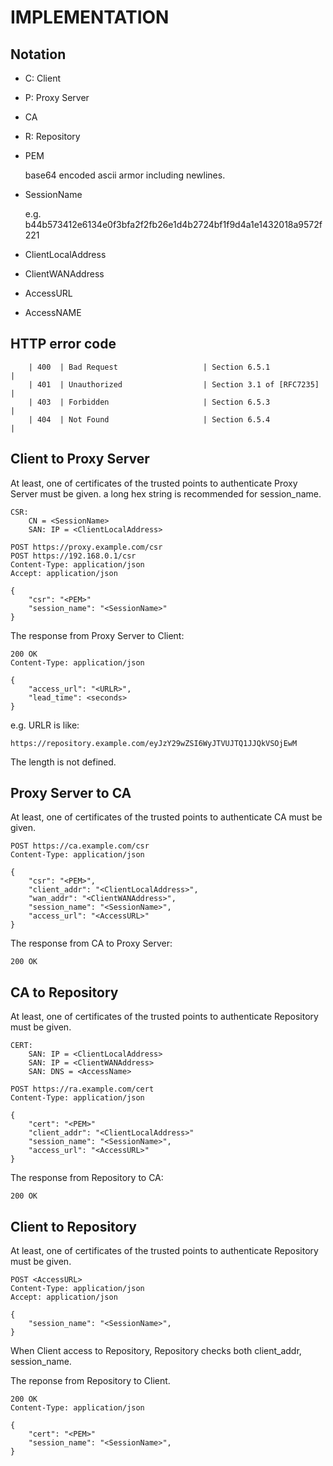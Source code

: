 IMPLEMENTATION
==============

## Notation

- C: Client
- P: Proxy Server
- CA
- R: Repository
- PEM

    base64 encoded ascii armor including newlines.

- SessionName

    e.g. b44b573412e6134e0f3bfa2f2fb26e1d4b2724bf1f9d4a1e1432018a9572f221

- ClientLocalAddress
- ClientWANAddress
- AccessURL
- AccessNAME

## HTTP error code

        | 400  | Bad Request                   | Section 6.5.1            |
        | 401  | Unauthorized                  | Section 3.1 of [RFC7235] |
        | 403  | Forbidden                     | Section 6.5.3            |
        | 404  | Not Found                     | Section 6.5.4            |

## Client to Proxy Server

At least, one of certificates of the trusted points
to authenticate Proxy Server must be given.
a long hex string is recommended for session_name.

    CSR:
        CN = <SessionName>
        SAN: IP = <ClientLocalAddress>

    POST https://proxy.example.com/csr
    POST https://192.168.0.1/csr
    Content-Type: application/json
    Accept: application/json
    
    {
        "csr": "<PEM>"
        "session_name": "<SessionName>"
    }

The response from Proxy Server to Client:

    200 OK
    Content-Type: application/json
    
    {
        "access_url": "<URLR>",
        "lead_time": <seconds>
    }

e.g.
URLR is like:

    https://repository.example.com/eyJzY29wZSI6WyJTVUJTQ1JJQkVSOjEwM

The length is not defined.

## Proxy Server to CA

At least, one of certificates of the trusted points
to authenticate CA must be given.

    POST https://ca.example.com/csr
    Content-Type: application/json
    
    {
        "csr": "<PEM>",
        "client_addr": "<ClientLocalAddress>",
        "wan_addr": "<ClientWANAddress>",
        "session_name": "<SessionName>",
        "access_url": "<AccessURL>"
    }

The response from CA to Proxy Server:

    200 OK

## CA to Repository

At least, one of certificates of the trusted points
to authenticate Repository must be given.

    CERT:
        SAN: IP = <ClientLocalAddress>
        SAN: IP = <ClientWANAddress>
        SAN: DNS = <AccessName>

    POST https://ra.example.com/cert
    Content-Type: application/json
    
    {
        "cert": "<PEM>"
        "client_addr": "<ClientLocalAddress>"
        "session_name": "<SessionName>",
        "access_url": "<AccessURL>"
    }

The response from Repository to CA:

    200 OK

## Client to Repository

At least, one of certificates of the trusted points
to authenticate Repository must be given.

    POST <AccessURL>
    Content-Type: application/json
    Accept: application/json
    
    {
        "session_name": "<SessionName>",
    }

When Client access to Repository,
Repository checks both client_addr, session_name.

The reponse from Repository to Client.

    200 OK
    Content-Type: application/json
    
    {
        "cert": "<PEM>"
        "session_name": "<SessionName>",
    }

